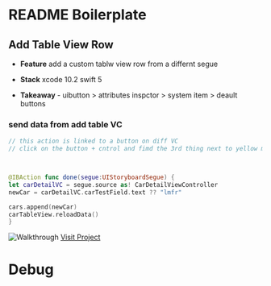# README Boilerplate
<!-- Description here -->

## Add Table View Row 
- **Feature** add a custom tablw view row from a differnt segue 

- **Stack** xcode 10.2 swift 5

- **Takeaway** 
        - uibutton > attributes inspctor > system item > deault buttons

### send data from add table VC
```Swift
// this action is linked to a button on diff VC
// click on the button + cntrol and fimd the 3rd thing next to yellow moon AKA EXIT



@IBAction func done(segue:UIStoryboardSegue) {
let carDetailVC = segue.source as! CarDetailViewController
newCar = carDetailVC.carTestField.text ?? "lmfr"

cars.append(newCar)
carTableView.reloadData()
}

```

![Walkthrough]()
 [Visit Project](https://github.com/YasinEhsan/TableViewAddRow) 

# Debug
